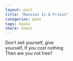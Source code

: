```yaml
---
layout: post
title: "Mansion Is A Prison"
categories: poet
tags: haiku
share: shout
---
```


Don’t sell yourself, give<br/>
yourself, If you cost nothing<br/>
Then are you not free?